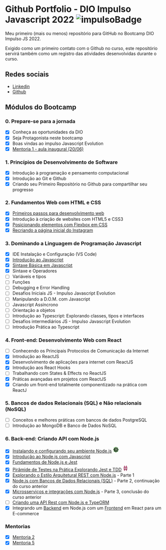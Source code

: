 # Github Portfolio - DIO Impulso Javascript 2022 ![impulsoBadge](https://user-images.githubusercontent.com/2355303/178139040-14ab6519-a09d-46b2-b78d-f315a065d848.png)

Meu primeiro (mais ou menos) repositório para GitHub no Bootcamp DIO Impulso JS 2022.

Exigido como um primeiro contato com o Github no curso, este repositório servirá também como um registro das atividades desenvolvidas durante o curso.

## Redes sociais
* [Linkedin](https://www.linkedin.com/in/pedrocarvalhoeng/)
* [Github](https://github.com/Pitossomo)

## Módulos do Bootcamp
### 0. Prepare-se para a jornada
- [x] Conheça as oportunidades da DIO
- [x] Seja Protagonista neste bootcamp
- [x] Boas vindas ao impulso Javascript Evolution
- [x] [Mentoria 1 - aula inaugural (20/06)](./Modulo%200/Mentoria.md)

### 1. Princípios de Desenvolvimento de Software
- [x] Introdução à programação e pensamento computacional
- [x] Introdução ao Git e Github
- [x] Criando seu Primeiro Repositório no Github para compartilhar seu progresso

### 2. Fundamentos Web com HTML e CSS
- [x] [Primeiros passos para desenvolvimento web](./Modulo%202/2.1%20Primeiros%20passos%20para%20WebDev.md)
- [x] Introdução à criação de websites com HTML5 e CSS3
- [x] [Posicionando elementos com Flexbox em CSS](https://pitossomo.github.io/DIOImpulso22-FlexBox/)
- [x] [Recriando a página inicial do Instagram](https://pitossomo.github.io/instagram-login-clone/)

### 3. Dominando a Linguagem de Programação Javascript
- [x] IDE Instalação e Configuração (VS Code)
- [x] [Introdução ao Javascript](https://pitossomo.github.io/reimagined-train/)
- [x] [Sintaxe Básica em Javascript](https://pitossomo.github.io/scaling-invention/)
- [x] Sintaxe e Operadores
- [ ] Variáveis e tipos
- [ ] Funções
- [ ] Debugging e Error Handling
- [ ] Desafios Iniciais JS - Impulso Javascript Evolution
- [ ] Manipulando a D.O.M. com Javascript
- [ ] Javascript Assíncrono
- [ ] Orientação a objetos
- [ ] Introdução ao Typescript: Explorando classes, tipos e interfaces
- [ ] Desafios intermediários JS - Impulso Javascript Evolution
- [ ] Introdução Prática ao Typescript

### 4. Front-end: Desenvolvimento Web com React
- [ ] Conhecendo os Principais Protocolos de Comunicação da Internet
- [x] Introdução ao ReactJS
- [x] Desenvolvimento de aplicações para internet com ReactJS
- [x] Introdução aos React Hooks
- [ ] Trabalhando com States & Effects no ReactJS
- [x] Práticas avançadas em projetos com ReactJS
- [x] Criando um front-end totalmente componentizado na prática com ReactJ

### 5. Bancos de dados Relacionais (SQL) e Não relacionais (NoSQL)
- [ ] Conceitos e melhores práticas com bancos de dados PostgreSQL
- [ ] Introdução ao MongoDB e Banco de Dados NoSQL

### 6. Back-end: Criando API com Node.js
- [x] [Instalando e configurando seu ambiente Node.js](./Modulo%206/6.1%20Instalando%20e%20configurando%20seu%20ambiente%20NodeJS.md) ![badgeIntroNodeSm](./imagens/badgeIntroNodeSmall.png)
- [x] [Introdução ao Node.js com Javascript](./Modulo%206/6.2%20Introdu%C3%A7%C3%A3o%20ao%20NodeJS%20com%20Javascript.md)
- [x] [Fundamentos de Node.js e Jest](https://github.com/Pitossomo/dio-node-jest-22)
- [x] [Pirâmide de Testes na Prática Explorando Jest e TDD](https://github.com/Pitossomo/stunning-funicular) ![badgeTDD](./imagens/badgeTDDNodeJestSmall.png)
- [x] [Explorando o Estilo Arquitetural REST com Node.js](https://github.com/Pitossomo/urban-adventure) - Parte 1
- [x] [Node.js com Bancos de Dados Relacionais (SQL)](https://github.com/Pitossomo/urban-adventure) - Parte 2, continuação do curso anterior
- [x] [Microsserviços e integrações com Node.js](https://github.com/Pitossomo/urban-adventure) - Parte 3, conclusão do curso anterior
- [ ] [Criando uma API Rest com Node.js e TypeORM](https://github.com/Pitossomo/typeORM-dio-api)
- [x] Integrando um [Backend](https://github.com/Pitossomo/api-dioshopping) em Node.js com um [Frontend](https://github.com/Pitossomo/dioshopping) em React para um E-commerce

### Mentorias
- [x] [Mentoria 2](./Mentorias/Live%202.md)
- [x] [Mentoria 5](./Mentorias/Live%205.md)